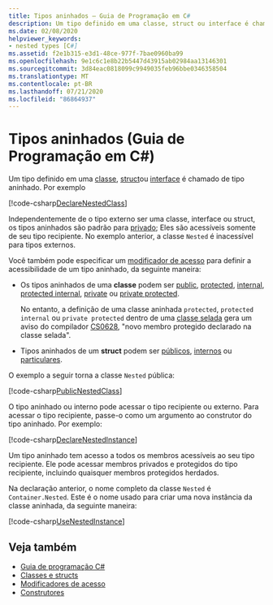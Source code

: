 ```yaml
---
title: Tipos aninhados – Guia de Programação em C#
description: Um tipo definido em uma classe, struct ou interface é chamado de tipo aninhado em C#.
ms.date: 02/08/2020
helpviewer_keywords:
- nested types [C#]
ms.assetid: f2e1b315-e3d1-48ce-977f-7bae0960ba99
ms.openlocfilehash: 9e1c6c1e8b22b5447d43915ab02984aa13146301
ms.sourcegitcommit: 3d84eac0818099c9949035feb96bbe0346358504
ms.translationtype: MT
ms.contentlocale: pt-BR
ms.lasthandoff: 07/21/2020
ms.locfileid: "86864937"
---
```

# <a name="nested-types-c-programming-guide"></a>Tipos aninhados (Guia de Programação em C#)

Um tipo definido em uma [classe](../../language-reference/keywords/class.md), [struct](../../language-reference/builtin-types/struct.md)ou [interface](../../language-reference/keywords/interface.md) é chamado de tipo aninhado. Por exemplo

[!code-csharp[DeclareNestedClass](~/samples/snippets/csharp/objectoriented/nestedtypes.cs#DeclareNestedClass)]

Independentemente de o tipo externo ser uma classe, interface ou struct, os tipos aninhados são padrão para [privado](../../language-reference/keywords/private.md); Eles são acessíveis somente de seu tipo recipiente. No exemplo anterior, a classe `Nested` é inacessível para tipos externos.

Você também pode especificar um [modificador de acesso](../../language-reference/keywords/access-modifiers.md) para definir a acessibilidade de um tipo aninhado, da seguinte maneira:

- Os tipos aninhados de uma **classe** podem ser [public](../../language-reference/keywords/public.md), [protected](../../language-reference/keywords/protected.md), [internal](../../language-reference/keywords/internal.md), [protected internal](../../language-reference/keywords/protected-internal.md), [private](../../language-reference/keywords/private.md) ou [private protected](../../language-reference/keywords/private-protected.md).

   No entanto, a definição de uma classe aninhada `protected`, `protected internal` ou `private protected` dentro de uma [classe selada](../../language-reference/keywords/sealed.md) gera um aviso do compilador [CS0628](../../misc/cs0628.md), "novo membro protegido declarado na classe selada".
  
- Tipos aninhados de um **struct** podem ser [públicos](../../language-reference/keywords/public.md), [internos](../../language-reference/keywords/internal.md) ou [particulares](../../language-reference/keywords/private.md).

O exemplo a seguir torna a classe `Nested` pública:

[!code-csharp[PublicNestedClass](~/samples/snippets/csharp/objectoriented/nestedtypes.cs#PublicNestedClass)]

O tipo aninhado ou interno pode acessar o tipo recipiente ou externo. Para acessar o tipo recipiente, passe-o como um argumento ao construtor do tipo aninhado. Por exemplo:

[!code-csharp[DeclareNestedInstance](~/samples/snippets/csharp/objectoriented/nestedtypes.cs#DeclareNestedInstance)]

Um tipo aninhado tem acesso a todos os membros acessíveis ao seu tipo recipiente. Ele pode acessar membros privados e protegidos do tipo recipiente, incluindo quaisquer membros protegidos herdados.

Na declaração anterior, o nome completo da classe `Nested` é `Container.Nested`. Este é o nome usado para criar uma nova instância da classe aninhada, da seguinte maneira:

[!code-csharp[UseNestedInstance](~/samples/snippets/csharp/objectoriented/nestedtypes.cs#UseNestedInstance)]

## <a name="see-also"></a>Veja também

- [Guia de programação C#](../index.md)
- [Classes e structs](./index.md)
- [Modificadores de acesso](./access-modifiers.md)
- [Construtores](./constructors.md)
